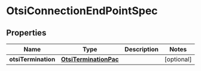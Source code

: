 
# OtsiConnectionEndPointSpec

## Properties
Name | Type | Description | Notes
------------ | ------------- | ------------- | -------------
**otsiTermination** | [**OtsiTerminationPac**](OtsiTerminationPac.md) |  |  [optional]



